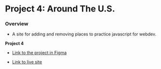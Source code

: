 # Project 4: Around The U.S.

### Overview

* A site for adding and removing places to practice javascript for webdev.

**Project 4**

* [Link to the project in Figma](https://www.figma.com/file/mUgu8OSHWE0M6p6vfwmdu9/Sprint-4-Around-The-U.S.-desktop-mobile?node-id=0%3A1)

* [Link to live site](https://mrgrub84.github.io/web_project_4/)

